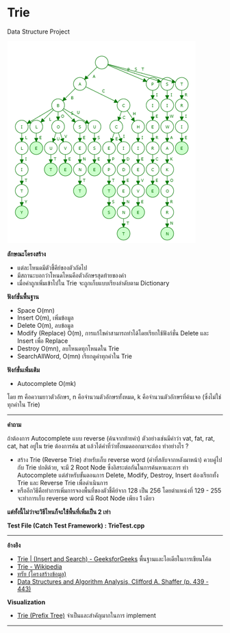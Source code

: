 # Trie
Data Structure Project
  
![Trie](https://github.com/arsura/Algorithm/blob/master/Data%20Structure%20Project/Trie/picture/Trie.PNG)
  
**ลักษณะโครงสร้าง**
- แต่ละโหนดมีตัวชี้คีย์ของตัวถัดไป
- มีสถานะบอกว่าโหนดไหนคือตัวอักษรสุดท้ายของคำ
- เมื่อคำถูกเพิ่มเข้าไปใน Trie จะถูกเก็บแบบเรียงลำดับตาม Dictionary

**ฟังก์ชั่นพื้นฐาน**
- Space O(mn)
- Insert O(m), เพิ่มข้อมูล
- Delete O(m), ลบข้อมูล
- Modify (Replace) O(m), การแก้ไขคำสามารถทำได้โดยเรียกใช้ฟังก์ชั่น Delete และ Insert เพื่อ Replace
- Destroy O(mn), ลบโหนดทุกโหนดใน Trie
- SearchAllWord, O(mn) เรียกดูคำทุกคำใน Trie  

**ฟังก์ชั่นเพิ่มเติม**
- Autocomplete O(mk)

โดย m คือความยาวตัวอักษร, n คือจำนวนตัวอักษรทั้งหมด, k คือจำนวนตัวอักษรที่ค้นเจอ (ซึ่งไม่ใช่ทุกคำใน Trie)

--------------------------------------------------------------

**คำถาม**

ถ้าต้องการ Autocomplete แบบ reverse (ค้นจากท้ายคำ) ตัวอย่างเช่นมีคำว่า vat, fat, rat, cat, hat อยู่ใน trie ต้องการค้น at แล้วได้คำที่ว่าทั้งหมดออกมาจะต้อง   ทำอย่างไร   ? 
- สร้าง Trie (Reverse Trie) สำหรับเก็บ reverse word (คำที่สลับจากหลังมาหน้า) ควบคู่ไปกับ Trie ปกติด้วย, จะมี 2 Root Node ซึ่งอิสระต่อกันในการค้นหาและการ     ทำ Autocomplete แต่สำหรับขั้นตอนการ Delete, Modify, Destroy, Insert ต้องเรียกทั้ง Trie และ Reverse Trie เพื่อดำเนินการ
- หรืออีกวิธีคือทำการเพิ่มการจองพื้นที่ของตัวชี้คีย์จาก 128 เป็น 256 โดยตำแหน่งที่ 129 - 255 จะทำการเก็บ reverse word จะมี Root Node เพียง 1 เดียว

**แต่ทั้งนี้ไม่ว่าจะวิธีไหนก็จะใช้พื้นที่เพิ่มเป็น 2 เท่า**

**Test File (Catch Test Framework) : TrieTest.cpp** 
 
--------------------------------------------------------------

**อ้างอิง** <br/>
- [Trie | (Insert and Search) - GeeksforGeeks](http://www.geeksforgeeks.org/trie-insert-and-search/) พื้นฐานและไอเดียในการเขียนโค้ด <br/>
- [Trie - Wikipedia](https://en.wikipedia.org/wiki/Trie) <br/>
- [ทรัย (โครงสร้างข้อมูล)](https://th.wikipedia.org/wiki/ทรัย_(โครงสร้างข้อมูล)) <br/>
- [Data Structures and Algorithm Analysis, Clifford A. Shaffer (p. 439 - 443)](http://people.cs.vt.edu/~shaffer/Book/C++3elatest.pdf)       <br/>

**Visualization** <br/>
- [Trie (Prefix Tree)](https://www.cs.usfca.edu/~galles/visualization/Trie.html) จำเป็นและสำคัญมากในการ implement <br/>

--------------------------------------------------------------



  
   
